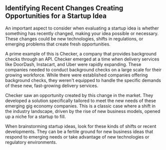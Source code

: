 ## Identifying Recent Changes Creating Opportunities for a Startup Idea

An important aspect to consider when evaluating a startup idea is whether something has recently changed, making your idea possible or necessary. These changes could be new technologies, shifts in regulations, or emerging problems that create fresh opportunities.

A prime example of this is Checker, a company that provides background checks through an API. Checker emerged at a time when delivery services like DoorDash, Instacart, and Uber were rapidly expanding. These companies needed to conduct background checks on a large scale for their growing workforce. While there were established companies offering background checks, they weren't equipped to handle the specific demands of these new, fast-growing delivery services.

Checker saw an opportunity created by this change in the market. They developed a solution specifically tailored to meet the new needs of these emerging gig economy companies. This is a classic case where a shift in the industry landscape, driven by the rise of new business models, opened up a niche for a startup to fill.

When brainstorming startup ideas, look for these kinds of shifts or recent developments. They can be a fertile ground for new business ideas that respond to emerging needs or take advantage of new technologies or regulatory environments.
